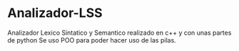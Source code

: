 # Analizador-LSS
Analizador Lexico Sintatico y Semantico realizado en c++ y con unas partes de python
Se uso POO para poder hacer uso de las pilas.
